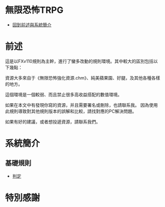 無限恐怖TRPG
===

- [回到前述與系統簡介](/n-ymYYRoSgqLFKou5iU2rw)

# 前述

這是以FXv110規則為主幹，進行了蠻多改動的規則環境。其中較大的區別包括以下幾點：

資源大多來自于《無限恐怖強化資源.chm》、純美蘋果園、好腿，及其他各種各樣的地方。

這個環境是一個較弱、而且禁止很多高收益搭配的數值環境。

如果在本文中有發現你寫的資源，并且需要署名或刪除，也請聯系我。
因為使用此規則導致對其他規則版本的誤解和比較，請找對應的PC解決問題。

如果有好的建議，或者想投遞資源，請聯系我們。

# 系統簡介

基礎規則
---
- [判定](/J_KRvO-BTcKL8SPZmB6fHA)

# 特別感謝

